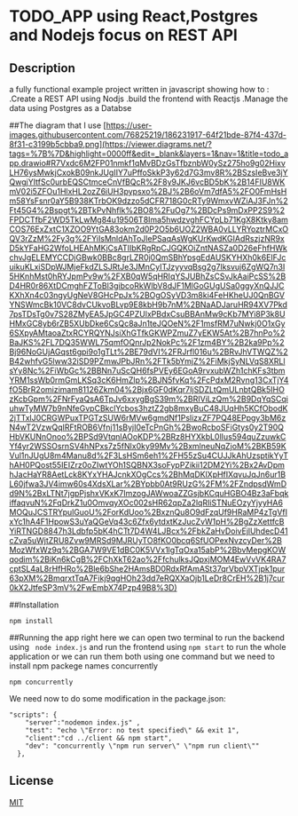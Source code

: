 # TODO_APP using React,Postgres and Nodejs focus on REST API

## Description
a fully functional example project written in javascript showing how to :
.Create a REST API using Nodjs 
.build the frontend with Reactjs 
.Manage the data using Postgres as a Databse


##The diagram that I use
[https://user-images.githubusercontent.com/76825219/186231917-64f21bde-87f4-437d-8f31-c3199b5cbba9.png](https://viewer.diagrams.net/?tags=%7B%7D&highlight=0000ff&edit=_blank&layers=1&nav=1&title=todo_app.drawio#R7Vxdc6M2FP01nmkf1qMvBDzGsTfbznbW0ySz275ho9g02HixvLH76ysMwkjCxokB09nkJUgIIY7uPffoSkkP3y62d7G3mv8R%2BSzsIeBve3jYQwgjYItfSc0urbEQSCtmceCnVfBQcR%2F8y9JKJ6vcBD5bK%2B14FIU8WKmV02i5ZFOu1HlxHL2ozZ6iUH3pypsxo%2BJ%2B6oVm7dfA5%2FO0FmHsHm58YsFsnr0aY5B938KTrbOK9dzzo5dCFR718G0cRTy9WmxvWZiAJ3FJn%2Ft45G4%2Bspgt%2BTkPvNhflk%2BO8%2FuOg7%2BDcPs9mDxPP2S9%2FPDCTfbF2WD5TkLwMg84u19506T8Ima5hwdzvghFCYpLb71KgX8Ktky8amCOS76ExZxtC1XZOO9YtGA83okm2d0P2O5b6UOZ2WBA0vLLYRYoztrMCxOQV3rZzM%2Fy3g%2FYiIsMnldAhToJlePSaqAsWgKUrKwdKGIAdRszjzNR9xD5kYFaHG2WfoLHEAhMKjCsATIIbKRgRpCJGQKOiZntNASZa0D26eFhfHWkchvJgELEMYCCDjGBwk0BBc8grLZR0j0QmSBhYpsgEdAUSKYHXh0k6EIFJcuikuKLxiSDpWJMjeFkdZLSJRtJe3JMnCyITJzyyvqBsg2g7lksvuj6ZgWQ7n3I5HKnhMst0hRYJpmPv9w%2FXB0qW5qHRIqYSJUBhZsCSvJkAaiPcSS%2BD4HR0r86XtDCmghFZToBl3gibcoRkWlbV8dJF1MlGoGUgUSa0ggyXnQJJCKXhXn4c03ngyUgNeV8GHcPpJx%2BOgOSyVD3m8ki4FeHKheUJ0QnBGVYNSWmcBk10VC8dvCUkvoBLvp9E8kbH9b7nM%2BNaADJaruHR94XV7Pkd7psTDsTg0v7S28ZMyEA5JpGC4PZUlxPBdxCsuBBAnMw9cKb7MYi8P3k8UHMxGC8yb6rZB5XUbDke6CsQc8aJn1teJQOeN%2F1msfRM7uNwkj0O1xGy6SXpyAMtaoaZtxRCYRQYNJsiXhGTfkGKWPZmuZ7yEKW5At%2B7hnPo%2BaJKS%2FL7DQ35WWL75qmfOQnrJp2NokPc%2F1zm4BY%2B2ka9Pp%2Bj96NoGUjAGqst6gpi9o1gTLt%2BE79dVI%2FRJrfl016u%2BRvJhVTWQZ%2B42whfvG5lww32iSD9PZmwJPbJRn%2FTk5bYmjZ%2FiMkjSyNLVqS8XRLlsYy8Nc%2FiWbGc%2BBNn7uScQH6fsPVEy6EGoA9rvxubWZh1chKFs3tbmYRM1ssWb0rmGmLKSq3cK6HmZlp%2BJN5fvKq%2FcPdxM2Rvng13CxTjY4fO5BrR2omizimam81126Zkm04%2Bjx6GF0dKqr7IjSDZLtQmULnbtQBk5IHOzKcbGpm%2FNrFyaQsA6TpJv6xxygBgS39m%2BRIViLzQm%2B9DqYqSCqiuhwTyMW7b9nNfeGvpCBkclYcbos3hztZ2gb8mxyBuC48JUqHh5KCfObodK2jTTxlJ0CRGWPuxTPGTzSUW6rMVw6gmdNf1PslizxZF7PQ48EPpgy3bM6zN4wT2VzwQqIRFtROB6Vfnj11sByjI0eTcPnGh%2BwoRcboSFiGtys0y2T90QHbVKUNnOnoo%2BPSd9VtqnlAOoKDP%2BRz8HYXkbL0lIus594quZzuwkCYf4yr2WSSOsrnSV4hNPxs7z5fNlx0ky99Mv%2BxmlneuNqZjoM%2BKB59KVul1nJUgU8m4Manu8d%2F3LsHSm6eh1%2FH55zSu4CUJJkAhUzsptikYyThAH0PQost55IEIZrz0oZIwtYOh1SQBNX3soFypPZikii12DM2Yi%2Bx2AvDpmhJacHaYR8AetLck8KYxYHAJcnkXOgCcs%2BhMqDKlXpHfIXqvuJqJn6ur1BL60jfwa3JV4imw60s4XdsXLar%2BYpbb0At9RUzG%2FM%2FZndpsdWmDd9N%2BxLTNt7jgpPjshxVKxK7ImzogJAWwoaZZGsjbKCquHGBO4Bz3aFbqkiffaqvuN%2FqDrkZ1u0OmvqyXOc002sHR62qpZa2lqRIiSTNuEOzyYjyyHA6MOQuJCSTRYpulGuoU%2ForKdUoo%2BxznQu8O9dFzqUf9HRaMP4zTgVfIxYc1hA4F1HpowS3uYaQGeVq43c6Zfx6ytdxtKzJucZvW1pH%2BgZzXettfcBYiRTNGD8847h3Ldbfp5bK4hCTt7D4W4LJBcx%2FbkZaHvDoivEjlUhdecD41cZva5uWjtZRU8Zvw9MRSd9MJRUyTO8fKO0bcq6SfUOPexNvzcyDer%2BMozWfxWz9q%2BGA7W9VE1dBC0K5VVx1lgTqOxa15abP%2BbvMepgKOWqodim%2BiKn6kCgB%2FChXkT62ao%2FfchulksJQpxjMOM4EwVvVK4RA7cptSL4aL8rHfHRo%2Ble6bShe2HAmsBD0RdxRfAmASt37qrVbpVXTjpk1pur63pXM%2BmqrxtTqA7Fikj9qgHOh23dd7eRQXXaOjb1LeDr8CrEH%2B1j7cur0kX2JtfeSP3mV%2FwEmbX74Pzp49B8%3D)


##Installation
```
npm install
```


##Running the app
right here we can open two terminal to run the backend using ``` node index.js``` and run the frontend using ``` npm start ``` to run the whole application
or we can run them both using one command but we need to install npm packege names concurrently
```
npm concurrently
```
We need now to do some modification in the package.json:
```
"scripts": {
    "server":"nodemon index.js" ,
    "test": "echo \"Error: no test specified\" && exit 1",
    "client":"cd ../client && npm start",
    "dev": "concurrently \"npm run server\" \"npm run client\""
  },
```
## License

[MIT](https://choosealicense.com/licenses/mit/)

